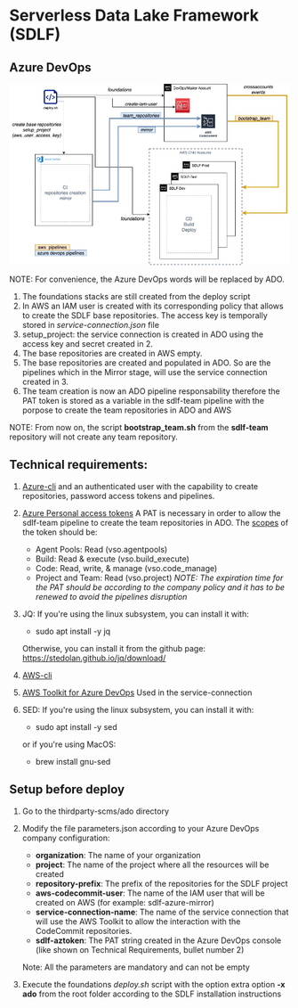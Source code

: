 # Serverless Data Lake Framework (SDLF)

## Azure DevOps



![diagram](SDLF_AzureDevOps.jpg "Modification")

NOTE: For convenience, the Azure DevOps words will be replaced by ADO.

1. The foundations stacks are still created from the deploy script
2. In AWS an IAM user is created with its corresponding policy that allows to create the SDLF base repositories. The 
   access key is temporally stored in *service-connection.json* file
3. setup_project: the service connection is created in ADO using the access key and secret created in 2.
4. The base repositories are created in AWS empty.
5. The base repositories are created and populated in ADO. So are the pipelines which in the Mirror stage, will use the service connection created in 3.
6. The team creation is now an ADO pipeline responsability therefore the PAT token is stored as a variable in the sdlf-team pipeline with the porpose to create the team repositories in ADO and AWS 

NOTE: From now on, the script **bootstrap_team.sh** from the **sdlf-team** repository will not create any team repository.

## Technical requirements:

1. [Azure-cli](https://docs.microsoft.com/en-us/cli/azure/install-azure-cli) and an authenticated user with the capability to create repositories, password access tokens and pipelines.
2. [Azure Personal access tokens](https://docs.microsoft.com/en-us/azure/devops/organizations/accounts/use-personal-access-tokens-to-authenticate?view=azure-devops&tabs=preview-page#create-a-pat) 
A PAT is necessary in order to allow the sdlf-team pipeline to create the team repositories in ADO. The [scopes](https://docs.microsoft.com/en-us/azure/devops/integrate/get-started/authentication/oauth?view=azure-devops#scopes) of the token should be:
    - Agent Pools: Read (vso.agentpools)
    - Build: Read & execute (vso.build_execute)
    - Code: Read, write, & manage (vso.code_manage)
    - Project and Team: Read (vso.project)
*NOTE: The expiration time for the PAT should be according to the company policy and it has to be renewed to avoid the pipelines disruption*

3. JQ: If you're using the linux subsystem, you can install it with:
   
    - sudo apt install -y jq
    
    Otherwise, you can install it from the github page: https://stedolan.github.io/jq/download/
4. [AWS-cli](https://aws.amazon.com/cli/)
5. [AWS Toolkit for Azure DevOps](https://aws.amazon.com/vsts/) Used in the service-connection
6. SED: If you're using the linux subsystem, you can install it with:
   
   - sudo apt install -y sed
    
   or if you're using MacOS:    
   
    - brew install gnu-sed

## Setup before deploy

1. Go to the thirdparty-scms/ado directory
2. Modify the file parameters.json according to your Azure DevOps company configuration:
   
   - **organization**: The name of your organization
   - **project**: The name of the project where all the resources will be created
   - **repository-prefix**: The prefix of the repositories for the SDLF project
   - **aws-codecommit-user**: The name of the IAM user that will be created on AWS (for example: sdlf-azure-mirror)
   - **service-connection-name**: The name of the service connection that will use the AWS Toolkit
     to allow the interaction with the CodeCommit repositories. 
   - **sdlf-aztoken**: The PAT string created in the Azure DevOps console (like shown on Technical
     Requirements, bullet number 2)  

    Note: All the parameters are mandatory and can not be empty

3. Execute the foundations *deploy.sh* script with the option extra option **-x ado** from the root folder according to the SDLF installation instructions